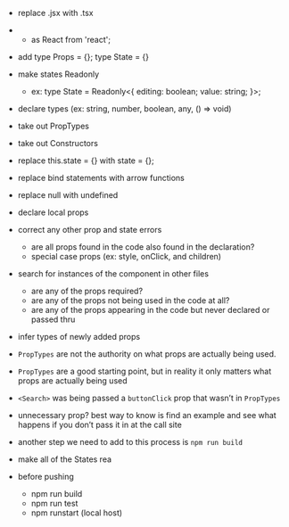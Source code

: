 - replace .jsx with .tsx
- * as React from 'react';
- add type Props = {}; type State = {}
- make states Readonly
  - ex: type State = Readonly<{ editing: boolean; value: string; }>;
- declare types (ex: string, number, boolean, any, () => void)
- take out PropTypes
- take out Constructors
- replace this.state = {} with state = {};
- replace bind statements with arrow functions
- replace null with undefined
- declare local props
- correct any other prop and state errors
  - are all props found in the code also found in the declaration?
  - special case props (ex: style, onClick, and children)
- search for instances of the component in other files
  - are any of the props required?
  - are any of the props not being used in the code at all?
  - are any of the props appearing in the code but never declared or passed thru
- infer types of newly added props

- `PropTypes` are not the authority on what props are actually being used.
- `PropTypes` are a good starting point, but in reality it only matters what props are actually being used
- `<Search>` was being passed a `buttonClick` prop that wasn’t in `PropTypes`
- unnecessary prop? best way to know is find an example and see what happens if you don’t pass it in at the call site
- another step we need to add to this process is `npm run build`
- make all of the States rea

- before pushing
  - npm run build
  - npm run test
  - npm runstart (local host)


